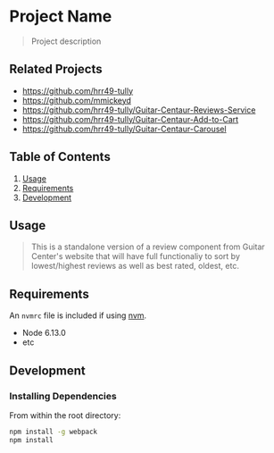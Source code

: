 # Project Name

> Project description

## Related Projects

  - https://github.com/hrr49-tully
  - https://github.com/mmickeyd
  - https://github.com/hrr49-tully/Guitar-Centaur-Reviews-Service
  - https://github.com/hrr49-tully/Guitar-Centaur-Add-to-Cart
  - https://github.com/hrr49-tully/Guitar-Centaur-Carousel

## Table of Contents

1. [Usage](#Usage)
1. [Requirements](#requirements)
1. [Development](#development)

## Usage

> This is a standalone version of a review component from Guitar Center's website that will have full functionaliy to sort by lowest/highest reviews as well as best rated, oldest, etc.

## Requirements

An `nvmrc` file is included if using [nvm](https://github.com/creationix/nvm).

- Node 6.13.0
- etc

## Development

### Installing Dependencies

From within the root directory:

```sh
npm install -g webpack
npm install
```


